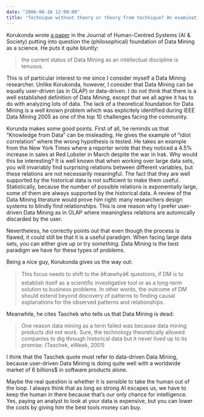 ```yaml
---
date: "2006-08-16 12:00:00"
title: "Technique without theory or theory from technique? An examination of practical, philosophical, and foundational issues in data mining"
---
```




Korukonda wrote [a paper](http://link.springer.com/article/10.1007%2Fs00146-006-0064-3) in the Journal of Human-Centred Systems (AI &#038; Society) putting into question the (philosophical) foundation of Data Mining as a science. He puts it quite bluntly:

> the current status of Data Mining as an intellectual discipline is tenuous.


This is of particular interest to me since I consider myself a Data Mining researcher. Unlike Korukonda, however, I consider that Data Mining can be equally user-driven (as in OLAP) or data-driven. I do not think that there is a well established definition of Data Mining, except that we all agree it has to do with analyzing lots of data. The lack of a theoretical foundation for Data Mining is a well known problem which was explicitely identified during IEEE Data Mining 2005 as one of the top 10 challenges facing the community.

Korunda makes some good points. First of all, he reminds us that &ldquo;Knowledge from Data&rdquo; can be misleading. He gives the example of &ldquo;idiot correlation&rdquo; where the wrong hypothesis is tested. He takes an example from the New York Times where a reporter wrote that they noticed a 4.5% increase in sales at Red Lobster in March despite the war in Irak. Why would this be interesting? It is well known that when working over large data sets, you will invariably find surprising relations between different variables, but these relations are not necessarily meaningful. The fact that they are well supported by the historical data is not sufficient to make them useful. Statistically, because the number of possible relations is exponentially large, some of them are always supported by the historical data. A review of the Data Mining literature would prove him right: many researchers design systems to blindly find relationships. This is one reason why I prefer user-driven Data Mining as in OLAP where meaningless relations are automically discarded by the user.

Nevertheless, he correctly points out that even though the process is flawed, it could still be that it is a useful paradigm. When facing large data sets, you can either give up or try <em>something</em>. Data Mining is the best paradigm we have for these types of problems.

Being a nice guy, Korukonda gives us the way out:

> This focus needs to shift to the â€œwhyâ€ questions, if DM is to establish itself as a scientific investigative tool or as a long-term solution to business problems. In other words, the outcome of DM should extend beyond discovery of patterns to finding causal explanations for the observed patterns and relationships.


Meanwhile, he cites Taschek who tells us that Data Mining is dead:

> One reason data mining as a term failed was because data mining products did not work. Sure, the technology theoretically allowed companies to dig through historical data but it never lived up to its promise. (Taschek, eWeek, 2001)


I think that the Taschek quote must refer to data-driven Data Mining, because user-driven Data Mining is doing quite well with a worldwide market of 6 billions$ in software products alone.

Maybe the real question is whether it is sensible to take the human out of the loop. I always think that as long as strong AI escapes us, we have to keep the human in there because that&rsquo;s our only chance for intelligence. Yes, paying an analyst to look at your data is expensive, but you can lower the costs by giving him the best tools money can buy.

